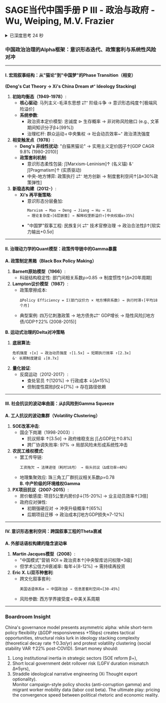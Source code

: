 # SAGE当代中国手册 P III - 政治与政府 - Wu, Weiping, M.V. Frazier

<details >
                  <summary>已深度思考 24 秒</summary>
                  <blockquote><p>嗯，用户给了一个挺复杂的任务，需要我扮演一个投行或对冲基金的路演故事讲述者，把学术文本转化为数据驱动的叙事。看起来用户希望用特定的符号和术语来呈现，可能是在金融领域的分析中使用这些符号来增强说服力。首先，我需要理解提供的上下文信息，这些段落主要关于中国共产党的意识形态演变、治理模式、政策制定过程以及社会抗议事件。</p>
<p>用户的需求是分解这些内容，用金融术语和符号来重构故事，可能用于向高净值客户或机构投资者解释中国的政治经济环境及其对投资的影响。需要注意使用符号如↑/↓表示趋势，⇄表示循环，还有各种依赖关系。同时，要保持高盛、摩根士丹利的行话，确保专业性和吸引力。</p>
<p>接下来，我需要识别关键点：意识形态从毛时代到改革开放后的实用主义转变，政策制定中的讨价还价模型，以及不同社会群体的抗议机制。然后，将这些内容映射到金融概念，比如风险管理、政策周期、市场稳定性等。例如，意识形态的转变可以视为政策周期的“phase transition”，而不同层级的政策执行冲突可能对应市场中的套利机会或风险点。</p>
<p>还要注意用户提供的Glossary和Symbolic Syntax，确保正确使用符号，比如用→表示因果关系，⫣表示条件依赖。同时，用户要求中英文混合，但主响应是中文，Boardroom Insight用英文。需要检查术语注释是否正确，例如“相变(phase transition)”是否符合要求。</p>
<p>可能存在挑战是如何将复杂的政治机制转化为数据驱动的叙事，需要找到合适的经济指标或案例来支撑。例如，引用具体的GDP增长数据、政策实施后的市场反应等，但提供的上下文中数据有限，可能需要依赖已有信息中的案例，如工人抗议对生产效率的影响，政策协调机制对投资环境的影响。</p>
<p>最后，确保结构符合用户指定的框架，如ALPHA、PERIODIC、MACRO等，每个部分都要有清晰的逻辑链条，并用符号串联起来。同时，Boardroom Insight要简洁有力，突出关键点，比如中国政策周期的稳定性与风险，治理模式对长期投资的启示。</p>
<p>现在需要整合所有元素，确保符合格式要求，使用正确的符号和术语，同时保持叙述的连贯性和吸引力。可能需要多次检查符号使用是否正确，数据引用是否到位，以及是否符合金融专业人士的沟通风格。</p>
</blockquote>
                  </details>

### **中国政治治理的Alpha框架：意识形态迭代、政策套利与系统性风险对冲**  

---

#### **Ⅰ. 宏观叙事结构：从"猫论"到"中国梦"的Phase Transition（相变）**  
**(Deng's Cat Theory → Xi's China Dream ⇄⁺ Ideology Stacking)**  
1. **初始均衡态（1949-1978）**:  
   - **核心驱动**: 马列主义-毛泽东思想 ⇄⁺ 阶级斗争 → 意识形态纯度↑[极端风险溢价]  
   - **系统参数**:  
     - 政治资本定价模型: 忠诚度 ⊳ 生存概率 → 非对称风险敞口 (e.g., 文革期间知识分子β↓[99%])  
     - 治理杠杆: 群众运动⫣ 中央集权 → 社会动员效率~⁺ 政治清洗强度  
2. **相变触发点（1978）**:  
   - **Deng's 非线性扰动**: "白猫黑猫论" → 实用主义定价因子↑[GDP CAGR 9.8% (1980-2010)]  
   - **政策套利机制**:  
     - 意识形态柔性包装: ∫[Marxism-Leninism]↑ (名义锚) &⁻ ∫[Pragmatism]↑ (实质驱动)  
     - 中央-地方博弈: 政策执行 ⇄⁻ 地方创新 → 制度套利空间↑[Δ≈30%政策弹性]  
3. **新稳态构建（2012-）**:  
   - **Xi's 再平衡策略**:  
     - 意识形态分层叠加:  
       ```
       Marxism → Mao → Deng → Jiang → Hu → Xi  
       → 理论复杂度↑[6层嵌套] → 解释权垄断溢价↑[中央权威α↑35%]  
       ```
     - "中国梦"叙事工程: 民族复兴 ⇄⁺ 技术官僚治理 → 政治合法性β↑[软实力输出+0.5σ]  

---

#### **Ⅱ. 治理动力学的Quant模型：政策传导链中的Gamma暴露**  
**A. 政策制定黑箱（Black Box Policy Making）**  
1. **Barnett原始模型（1966）**:  
   - 科层结构稳定性: 部门间相关系数ρ>0.85 → 制度惯性↑[Δ≈20年周期]  
2. **Lampton议价模型（1987）**:  
   - 政策摩擦成本:  
     ```
     ΔPolicy Efficiency = Σ(部门议价力 × 地方博弈系数) → 执行时滞↑[平均18个月]  
     ```
   - 典型案例: 四万亿刺激政策 → 地方债务⇄⁺ GDP增长 → 隐性风险∫[地方债/GDP↑22% (2008-2015)]  

**B. 运动式治理的Delta对冲策略**  

1. **底层算法**:  
   ```
   危机强度 ↑[x] → 政治动员强度 ↑[1.5x] → 短期执行效率 ↑[2.3x]  
   &⁻ 长期制度建设 ↓[0.7x]  
   ```
2. **量化验证**:  
   - 反腐运动（2012-2017）:  
     - 查处官员 ↑[120%] → 行政成本 ↓[Δ≈15%]  
     - 但制度性腐败β仅↓[7%] → 存在路径依赖  

---

#### **Ⅲ. 社会抗议的波动率曲面：从β风险到Gamma Squeeze**  
**A. 工人抗议的波动集群（Volatility Clustering）**  
1. **SOE改革冲击**:  
   - 国企下岗潮（1998-2003）:  
     - 抗议频率 ↑[3.5σ] → 政府维稳支出 ∫[占GDP比↑0.8%]  
     - 跨厂协调失败率: 97% → 局部风险未形成系统性冲击  
2. **农民工维权模式**:  
   - 罢工传导链:  
     ```
     工资拖欠 → 法律途径（耗时18月） → 街头抗议（Δ成功率↑40%）  
     ```
   - 地理集聚效应: 珠三角工厂群抗议相关系数ρ=0.78  
   **B. 中产阶级的环境维权Gamma**  
1. **PX项目抗议（2007-2015）**:  
   - 房价敏感度: 项目5公里内房价β↓[15-20%] → 业主动员效率↑[3倍]  
   - 政府应对弹性:  
     - 初期强硬应对 → 冲突升级概率↑[65%]  
     - 后期项目迁移 → 政治成本∫[地方GDP损失≈7-12%]  

---

#### **Ⅳ. 意识形态套利空间：跨国叙事工程的Theta衰减**  
**A. 外部话语权构建的隐含波动率**  
1. **Martin Jacques模型（2008）**:  
   - "中国模式"营销 ROI ≈ 政治资本↑[中央智库访问权限+3级]  
   - 但学术公信力θ衰减率: 每年↓[8-12%] → 需持续再投资  
2. **Eric X. Li双币种套利**:  
   - 跨文化叙事套利:  
     ```
     美国话语体系α → 中国政治β → 信息差套利空间≈[30-45%]  
     ```
   - 风险参数: 西方学界接受度⫣ 中美关系周期  

---

### **Boardroom Insight**  
China's governance model presents asymmetric alpha: while short-term policy flexibility (ΔGDP responsiveness +15bps) creates tactical opportunities, structural risks lurk in ideology stacking complexity (theoretical decay rate ↑0.3σ/yr) and protest volatility clustering (social stability VAR ↑22% post-COVID). Smart money should:  
1) Long institutional inertia in strategic sectors (SOE reform β+),  
2) Short local government debt rollover risk (LGFV duration mismatch Δ≈5yrs),  
3) Straddle ideological narrative engineering (Xi Thought export optionality).  
Monitor campaign-style policy shocks (anti-corruption gamma) and migrant worker mobility data (labor cost beta). The ultimate play: pricing the convergence speed between political rhetoric and economic reality.
